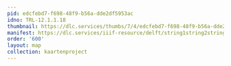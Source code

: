 ```yaml
---
pid: edcfebd7-f698-48f9-b56a-dde2df5953ac
idno: TRL-12.1.1.18
thumbnail: https://dlc.services/thumbs/7/4/edcfebd7-f698-48f9-b56a-dde2df5953ac/full/400,339/0/default.jpg
manifest: https://dlc.services/iiif-resource/delft/string1string2string3/kaartenproject-2007/TRL-12.1.1.18
order: '600'
layout: map
collection: kaartenproject
---
```

